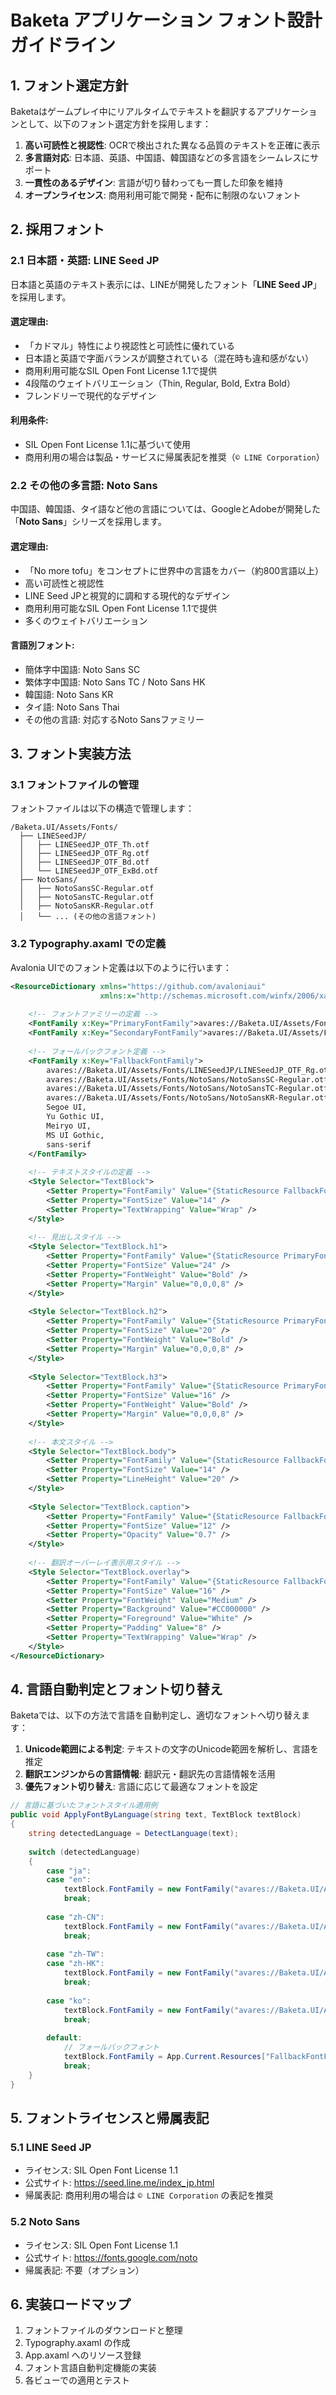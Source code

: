 # Baketa アプリケーション フォント設計ガイドライン

## 1. フォント選定方針

Baketaはゲームプレイ中にリアルタイムでテキストを翻訳するアプリケーションとして、以下のフォント選定方針を採用します：

1. **高い可読性と視認性**: OCRで検出された異なる品質のテキストを正確に表示
2. **多言語対応**: 日本語、英語、中国語、韓国語などの多言語をシームレスにサポート
3. **一貫性のあるデザイン**: 言語が切り替わっても一貫した印象を維持
4. **オープンライセンス**: 商用利用可能で開発・配布に制限のないフォント

## 2. 採用フォント

### 2.1 日本語・英語: LINE Seed JP

日本語と英語のテキスト表示には、LINEが開発したフォント「**LINE Seed JP**」を採用します。

#### 選定理由:
- 「カドマル」特性により視認性と可読性に優れている
- 日本語と英語で字面バランスが調整されている（混在時も違和感がない）
- 商用利用可能なSIL Open Font License 1.1で提供
- 4段階のウェイトバリエーション（Thin, Regular, Bold, Extra Bold）
- フレンドリーで現代的なデザイン

#### 利用条件:
- SIL Open Font License 1.1に基づいて使用
- 商用利用の場合は製品・サービスに帰属表記を推奨（`© LINE Corporation`）

### 2.2 その他の多言語: Noto Sans

中国語、韓国語、タイ語など他の言語については、GoogleとAdobeが開発した「**Noto Sans**」シリーズを採用します。

#### 選定理由:
- 「No more tofu」をコンセプトに世界中の言語をカバー（約800言語以上）
- 高い可読性と視認性
- LINE Seed JPと視覚的に調和する現代的なデザイン
- 商用利用可能なSIL Open Font License 1.1で提供
- 多くのウェイトバリエーション

#### 言語別フォント:
- 簡体字中国語: Noto Sans SC
- 繁体字中国語: Noto Sans TC / Noto Sans HK
- 韓国語: Noto Sans KR
- タイ語: Noto Sans Thai
- その他の言語: 対応するNoto Sansファミリー

## 3. フォント実装方法

### 3.1 フォントファイルの管理

フォントファイルは以下の構造で管理します：

```
/Baketa.UI/Assets/Fonts/
  ├── LINESeedJP/
  │   ├── LINESeedJP_OTF_Th.otf
  │   ├── LINESeedJP_OTF_Rg.otf
  │   ├── LINESeedJP_OTF_Bd.otf
  │   └── LINESeedJP_OTF_ExBd.otf
  ├── NotoSans/
  │   ├── NotoSansSC-Regular.otf
  │   ├── NotoSansTC-Regular.otf
  │   ├── NotoSansKR-Regular.otf
  │   └── ... (その他の言語フォント)
```

### 3.2 Typography.axaml での定義

Avalonia UIでのフォント定義は以下のように行います：

```xml
<ResourceDictionary xmlns="https://github.com/avaloniaui"
                    xmlns:x="http://schemas.microsoft.com/winfx/2006/xaml">
    
    <!-- フォントファミリーの定義 -->
    <FontFamily x:Key="PrimaryFontFamily">avares://Baketa.UI/Assets/Fonts/LINESeedJP/LINESeedJP_OTF_Rg.otf#LINE Seed JP</FontFamily>
    <FontFamily x:Key="SecondaryFontFamily">avares://Baketa.UI/Assets/Fonts/NotoSans/NotoSans-Regular.ttf#Noto Sans</FontFamily>
    
    <!-- フォールバックフォント定義 -->
    <FontFamily x:Key="FallbackFontFamily">
        avares://Baketa.UI/Assets/Fonts/LINESeedJP/LINESeedJP_OTF_Rg.otf#LINE Seed JP,
        avares://Baketa.UI/Assets/Fonts/NotoSans/NotoSansSC-Regular.otf#Noto Sans SC,
        avares://Baketa.UI/Assets/Fonts/NotoSans/NotoSansTC-Regular.otf#Noto Sans TC,
        avares://Baketa.UI/Assets/Fonts/NotoSans/NotoSansKR-Regular.otf#Noto Sans KR,
        Segoe UI,
        Yu Gothic UI,
        Meiryo UI,
        MS UI Gothic,
        sans-serif
    </FontFamily>
    
    <!-- テキストスタイルの定義 -->
    <Style Selector="TextBlock">
        <Setter Property="FontFamily" Value="{StaticResource FallbackFontFamily}" />
        <Setter Property="FontSize" Value="14" />
        <Setter Property="TextWrapping" Value="Wrap" />
    </Style>
    
    <!-- 見出しスタイル -->
    <Style Selector="TextBlock.h1">
        <Setter Property="FontFamily" Value="{StaticResource PrimaryFontFamily}" />
        <Setter Property="FontSize" Value="24" />
        <Setter Property="FontWeight" Value="Bold" />
        <Setter Property="Margin" Value="0,0,0,8" />
    </Style>
    
    <Style Selector="TextBlock.h2">
        <Setter Property="FontFamily" Value="{StaticResource PrimaryFontFamily}" />
        <Setter Property="FontSize" Value="20" />
        <Setter Property="FontWeight" Value="Bold" />
        <Setter Property="Margin" Value="0,0,0,8" />
    </Style>
    
    <Style Selector="TextBlock.h3">
        <Setter Property="FontFamily" Value="{StaticResource PrimaryFontFamily}" />
        <Setter Property="FontSize" Value="16" />
        <Setter Property="FontWeight" Value="Bold" />
        <Setter Property="Margin" Value="0,0,0,8" />
    </Style>
    
    <!-- 本文スタイル -->
    <Style Selector="TextBlock.body">
        <Setter Property="FontFamily" Value="{StaticResource FallbackFontFamily}" />
        <Setter Property="FontSize" Value="14" />
        <Setter Property="LineHeight" Value="20" />
    </Style>
    
    <Style Selector="TextBlock.caption">
        <Setter Property="FontFamily" Value="{StaticResource FallbackFontFamily}" />
        <Setter Property="FontSize" Value="12" />
        <Setter Property="Opacity" Value="0.7" />
    </Style>
    
    <!-- 翻訳オーバーレイ表示用スタイル -->
    <Style Selector="TextBlock.overlay">
        <Setter Property="FontFamily" Value="{StaticResource FallbackFontFamily}" />
        <Setter Property="FontSize" Value="16" />
        <Setter Property="FontWeight" Value="Medium" />
        <Setter Property="Background" Value="#CC000000" />
        <Setter Property="Foreground" Value="White" />
        <Setter Property="Padding" Value="8" />
        <Setter Property="TextWrapping" Value="Wrap" />
    </Style>
</ResourceDictionary>
```

## 4. 言語自動判定とフォント切り替え

Baketaでは、以下の方法で言語を自動判定し、適切なフォントへ切り替えます：

1. **Unicode範囲による判定**: テキストの文字のUnicode範囲を解析し、言語を推定
2. **翻訳エンジンからの言語情報**: 翻訳元・翻訳先の言語情報を活用
3. **優先フォント切り替え**: 言語に応じて最適なフォントを設定

```csharp
// 言語に基づいたフォントスタイル適用例
public void ApplyFontByLanguage(string text, TextBlock textBlock)
{
    string detectedLanguage = DetectLanguage(text);
    
    switch (detectedLanguage)
    {
        case "ja":
        case "en":
            textBlock.FontFamily = new FontFamily("avares://Baketa.UI/Assets/Fonts/LINESeedJP/LINESeedJP_OTF_Rg.otf#LINE Seed JP");
            break;
            
        case "zh-CN":
            textBlock.FontFamily = new FontFamily("avares://Baketa.UI/Assets/Fonts/NotoSans/NotoSansSC-Regular.otf#Noto Sans SC");
            break;
            
        case "zh-TW":
        case "zh-HK":
            textBlock.FontFamily = new FontFamily("avares://Baketa.UI/Assets/Fonts/NotoSans/NotoSansTC-Regular.otf#Noto Sans TC");
            break;
            
        case "ko":
            textBlock.FontFamily = new FontFamily("avares://Baketa.UI/Assets/Fonts/NotoSans/NotoSansKR-Regular.otf#Noto Sans KR");
            break;
            
        default:
            // フォールバックフォント
            textBlock.FontFamily = App.Current.Resources["FallbackFontFamily"] as FontFamily;
            break;
    }
}
```

## 5. フォントライセンスと帰属表記

### 5.1 LINE Seed JP

- ライセンス: SIL Open Font License 1.1
- 公式サイト: https://seed.line.me/index_jp.html
- 帰属表記: 商用利用の場合は `© LINE Corporation` の表記を推奨

### 5.2 Noto Sans

- ライセンス: SIL Open Font License 1.1
- 公式サイト: https://fonts.google.com/noto
- 帰属表記: 不要（オプション）

## 6. 実装ロードマップ

1. フォントファイルのダウンロードと整理
2. Typography.axaml の作成
3. App.axaml へのリソース登録
4. フォント言語自動判定機能の実装
5. 各ビューでの適用とテスト
